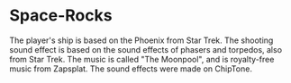 # Space-Rocks

The player's ship is based on the Phoenix from Star Trek.
The shooting sound effect is based on the sound effects of phasers and torpedos, also from Star Trek.
The music is called "The Moonpool", and is royalty-free music from Zapsplat.
The sound effects were made on ChipTone.